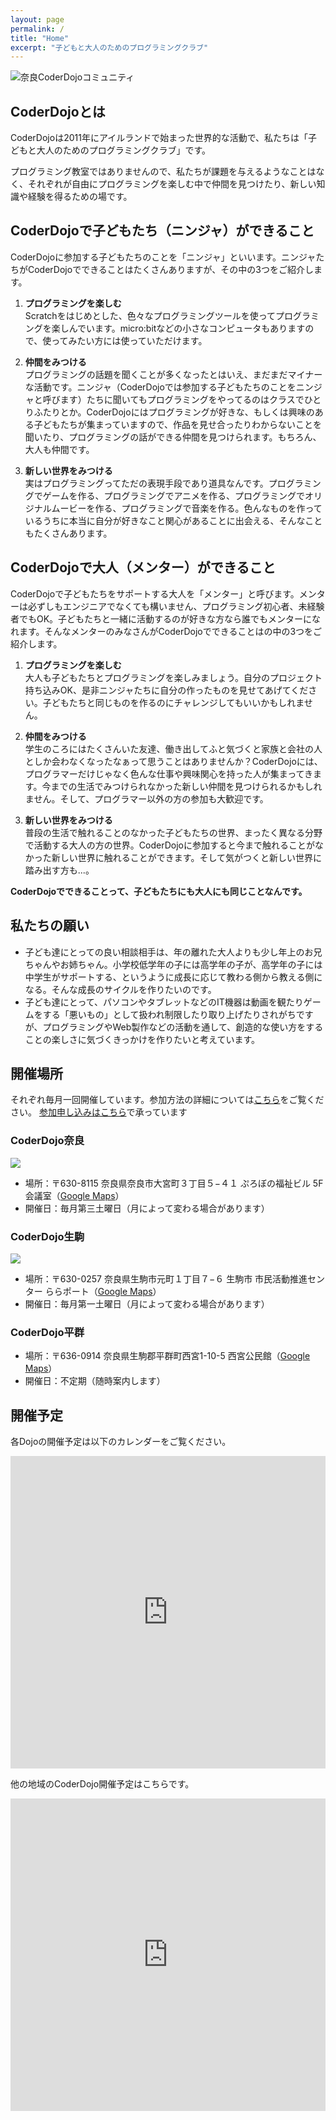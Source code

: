 ```yaml
---
layout: page
permalink: /
title: "Home"
excerpt: "子どもと大人のためのプログラミングクラブ"
---
```

![奈良CoderDojoコミュニティ](/assets/images/OGP/default.png)
## CoderDojoとは
CoderDojoは2011年にアイルランドで始まった世界的な活動で、私たちは「子どもと大人のためのプログラミングクラブ」です。

プログラミング教室ではありませんので、私たちが課題を与えるようなことはなく、それぞれが自由にプログラミングを楽しむ中で仲間を見つけたり、新しい知識や経験を得るための場です。

## CoderDojoで子どもたち（ニンジャ）ができること
CoderDojoに参加する子どもたちのことを「ニンジャ」といいます。ニンジャたちがCoderDojoでできることはたくさんありますが、その中の3つをご紹介します。

1. **プログラミングを楽しむ**  
Scratchをはじめとした、色々なプログラミングツールを使ってプログラミングを楽しんでいます。micro:bitなどの小さなコンピュータもありますので、使ってみたい方には使っていただけます。

2. **仲間をみつける**  
プログラミングの話題を聞くことが多くなったとはいえ、まだまだマイナーな活動です。ニンジャ（CoderDojoでは参加する子どもたちのことをニンジャと呼びます）たちに聞いてもプログラミングをやってるのはクラスでひとりふたりとか。CoderDojoにはプログラミングが好きな、もしくは興味のある子どもたちが集まっていますので、作品を見せ合ったりわからないことを聞いたり、プログラミングの話ができる仲間を見つけられます。もちろん、大人も仲間です。

3. **新しい世界をみつける**  
実はプログラミングってただの表現手段であり道具なんです。プログラミングでゲームを作る、プログラミングでアニメを作る、プログラミングでオリジナルムービーを作る、プログラミングで音楽を作る。色んなものを作っているうちに本当に自分が好きなこと関心があることに出会える、そんなこともたくさんあります。

## CoderDojoで大人（メンター）ができること
CoderDojoで子どもたちをサポートする大人を「メンター」と呼びます。メンターは必ずしもエンジニアでなくても構いません、プログラミング初心者、未経験者でもOK。子どもたちと一緒に活動するのが好きな方なら誰でもメンターになれます。そんなメンターのみなさんがCoderDojoでできることはの中の3つをご紹介します。

1. **プログラミングを楽しむ**  
大人も子どもたちとプログラミングを楽しみましょう。自分のプロジェクト持ち込みOK、是非ニンジャたちに自分の作ったものを見せてあげてください。子どもたちと同じものを作るのにチャレンジしてもいいかもしれません。

2. **仲間をみつける**  
学生のころにはたくさんいた友達、働き出してふと気づくと家族と会社の人としか会わなくなったなぁって思うことはありませんか？CoderDojoには、プログラマーだけじゃなく色んな仕事や興味関心を持った人が集まってきます。今までの生活でみつけられなかった新しい仲間を見つけられるかもしれません。そして、プログラマー以外の方の参加も大歓迎です。

3. **新しい世界をみつける**  
普段の生活で触れることのなかった子どもたちの世界、まったく異なる分野で活動する大人の方の世界。CoderDojoに参加すると今まで触れることがなかった新しい世界に触れることができます。そして気がつくと新しい世界に踏み出す方も...。

**CoderDojoでできることって、子どもたちにも大人にも同じことなんです。**
## 私たちの願い
- 子ども達にとっての良い相談相手は、年の離れた大人よりも少し年上のお兄ちゃんやお姉ちゃん。小学校低学年の子には高学年の子が、高学年の子には中学生がサポートする、というように成長に応じて教わる側から教える側になる。そんな成長のサイクルを作りたいのです。
- 子ども達にとって、パソコンやタブレットなどのIT機器は動画を観たりゲームをする「悪いもの」として扱われ制限したり取り上げたりされがちですが、プログラミングやWeb製作などの活動を通して、創造的な使い方をすることの楽しさに気づくきっかけを作りたいと考えています。

## 開催場所
それぞれ毎月一回開催しています。参加方法の詳細については[こちら](/join/)をご覧ください。
[参加申し込みはこちら](https://coderdojo-nara-ikoma.connpass.com/)で承っています

### CoderDojo奈良
![](/assets/images/icon/NARA_black_white.png)
- 場所：〒630-8115 奈良県奈良市大宮町３丁目５−４１ ぷろぼの福祉ビル 5F会議室（[Google Maps](https://goo.gl/maps/6o8AhhvTSzvU7APi7)）
- 開催日：毎月第三土曜日（月によって変わる場合があります）

### CoderDojo生駒
![](/assets/images/icon/IKOMA_green.png)
- 場所：〒630-0257 奈良県生駒市元町１丁目７−６ 生駒市 市民活動推進センター ららポート（[Google Maps](https://goo.gl/maps/6SxZnQfwDqD6YhH19)）
- 開催日：毎月第一土曜日（月によって変わる場合があります）

### CoderDojo平群
- 場所：〒636-0914 奈良県生駒郡平群町西宮1-10-5 西宮公民館（[Google Maps](https://goo.gl/maps/9TKYdTLaxtKgNv9p9)）
- 開催日：不定期（随時案内します）


## 開催予定
各Dojoの開催予定は以下のカレンダーをご覧ください。
<iframe src="https://calendar.google.com/calendar/b/2/embed?showTitle=0&amp;showNav=0&amp;showDate=0&amp;showPrint=0&amp;showTabs=0&amp;showCalendars=0&amp;mode=AGENDA&amp;height=600&amp;wkst=1&amp;bgcolor=%23FFFFFF&amp;src=nara.jp%40coderdojo.com&amp;color=%231B887A&amp;ctz=Asia%2FTokyo" style="border-width:0" width="100%" height="500" frameborder="0" scrolling="no"></iframe>

他の地域のCoderDojo開催予定はこちらです。
<iframe src="https://calendar.google.com/calendar/embed?showTitle=0&amp;showDate=0&amp;showPrint=0&amp;showTabs=0&amp;showCalendars=0&amp;showTz=0&amp;height=600&amp;wkst=1&amp;bgcolor=%23FFFFFF&amp;src=0ap865g5sqqktm38hjci4g8d44%40group.calendar.google.com&amp;color=%23865A5A&amp;ctz=Asia%2FTokyo" style="border-width:0" width="100%" height="500" frameborder="0" scrolling="no"></iframe>
